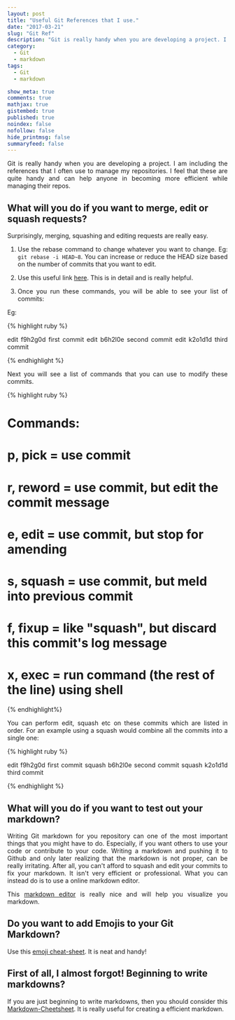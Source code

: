 ```yaml
---
layout: post
title: "Useful Git References that I use."
date: "2017-03-21"
slug: "Git Ref"
description: "Git is really handy when you are developing a project. I am including the references that I often use to manage my repositories. I feel that these are quite handy and can help anyone in becoming more efficient while managing their repos."
category:
  - Git
  - markdown
tags:
  - Git
  - markdown

show_meta: true
comments: true
mathjax: true
gistembed: true
published: true
noindex: false
nofollow: false
hide_printmsg: false
summaryfeed: false
---
```



<style>
p {
  text-align: justify
}</style>


Git is really handy when you are developing a project. I am including the references that I often use to manage my repositories. I feel that these are quite handy and can help anyone in becoming more efficient while managing their repos.

## What will you do if you want to merge, edit or squash requests?

Surprisingly, merging, squashing and editing requests are really easy.

1. Use the rebase command to change whatever you want to change. Eg: `git rebase -i HEAD~8`. You can increase or reduce the HEAD size based on the number of commits that you want to edit.

2. Use this useful link [here]. This is in detail and is really helpful. <br>

3. Once you run these commands, you will be able to see your list of commits: <br>

Eg:

{% highlight ruby %}

edit f9h2g0d first commit
edit b6h2l0e second commit
edit k2o1d1d third commit

{% endhighlight %}

Next you will see a list of commands that you can use to modify these commits.

{% highlight ruby %}

# Commands:
#  p, pick = use commit
#  r, reword = use commit, but edit the commit message
#  e, edit = use commit, but stop for amending
#  s, squash = use commit, but meld into previous commit
#  f, fixup = like "squash", but discard this commit's log message
#  x, exec = run command (the rest of the line) using shell

{% endhighlight%}

You can perform edit, squash etc on these commits which are listed in order. For an example using a squash would combine all the commits into a single one:


{% highlight ruby %}

edit f9h2g0d first commit
squash b6h2l0e second commit
squash k2o1d1d third commit

{% endhighlight %}


## What will you do if you want to test out your markdown?

Writing Git markdown for you repository can one of the most important things that you might have to do. Especially, if you want others to use your code or contribute to your code. Writing a markdown and pushing it to Github and only later realizing that the markdown is not proper, can be really irritating. After all, you can't afford to squash and edit your commits to fix your markdown. It isn't very efficient or professional. What you can instead do is to use a online markdown editor. <br>

This [markdown editor] is really nice and will help you visualize you markdown.

## Do you want to add Emojis to your Git Markdown?

Use this [emoji cheat-sheet].  It is neat and handy!

## First of all, I almost forgot! Beginning to write markdowns?

If you are just beginning to write markdowns, then you should consider this [Markdown-Cheetsheet]. It is really useful for creating a efficient markdown.

[here]: https://git-scm.com/book/en/v2/Git-Tools-Rewriting-History
[markdown editor]:http://dillinger.io/
[emoji cheat-sheet]:https://www.webpagefx.com/tools/emoji-cheat-sheet/
[Markdown-Cheetsheet]: https://github.com/adam-p/markdown-here/wiki/Markdown-Cheatsheet